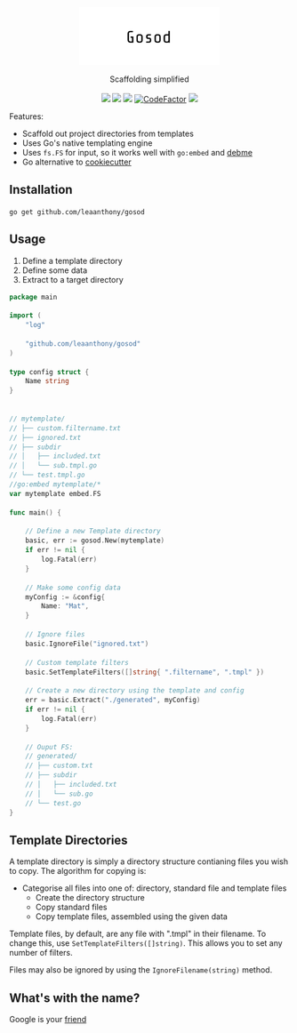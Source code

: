 <p align="center" style="text-align: center">
   <img src="logo.png" width="50%"><br/>
</p>

<p align="center">
	Scaffolding simplified<br/><br/>
   <a href="https://github.com/leaanthony/gosod/blob/master/LICENSE"><img src="https://img.shields.io/badge/License-MIT-blue.svg"></a>
   <a href="https://goreportcard.com/report/github.com/leaanthony/gosod"><img src="https://goreportcard.com/badge/github.com/leaanthony/gosod"/></a>
   <a href="https://godoc.org/github.com/leaanthony/gosod"><img src="https://img.shields.io/badge/godoc-reference-blue.svg"/></a>
   <a href="https://github.com/leaanthony/gosod/issues"><img src="https://img.shields.io/badge/contributions-welcome-brightgreen.svg?style=flat" alt="CodeFactor" /></a>
   <a href="https://app.fossa.io/projects/git%2Bgithub.com%2Fleaanthony%2Fgosod?ref=badge_shield" alt="FOSSA Status"><img src="https://app.fossa.io/api/projects/git%2Bgithub.com%2Fleaanthony%2Fgosod.svg?type=shield"/></a>
</p>


Features:
  - Scaffold out project directories from templates
  - Uses Go's native templating engine
  - Uses `fs.FS` for input, so it works well with `go:embed` and [debme](https://github.com/leaanthony/debme)
  - Go alternative to [cookiecutter](https://github.com/cookiecutter/cookiecutter)

## Installation 

`go get github.com/leaanthony/gosod`

## Usage

  1. Define a template directory
  2. Define some data
  3. Extract to a target directory

```go
package main

import (
	"log"

	"github.com/leaanthony/gosod"
)

type config struct {
	Name string
}


// mytemplate/
// ├── custom.filtername.txt
// ├── ignored.txt
// ├── subdir
// │   ├── included.txt
// │   └── sub.tmpl.go
// └── test.tmpl.go
//go:embed mytemplate/*
var mytemplate embed.FS

func main() {

	// Define a new Template directory
	basic, err := gosod.New(mytemplate)
	if err != nil {
		log.Fatal(err)
	}

	// Make some config data
	myConfig := &config{
		Name: "Mat",
	}
		
	// Ignore files
	basic.IgnoreFile("ignored.txt")
	
	// Custom template filters
	basic.SetTemplateFilters([]string{ ".filtername", ".tmpl" })

	// Create a new directory using the template and config
	err = basic.Extract("./generated", myConfig)
	if err != nil {
		log.Fatal(err)
	}
	
	// Ouput FS:
	// generated/
	// ├── custom.txt
	// ├── subdir
	// │   ├── included.txt
	// │   └── sub.go
	// └── test.go
}
```

## Template Directories

A template directory is simply a directory structure contianing files you wish to copy. The algorithm for copying is:

  * Categorise all files into one of: directory, standard file and template files
	* Create the directory structure
	* Copy standard files
	* Copy template files, assembled using the given data

Template files, by default, are any file with ".tmpl" in their filename. To change this, use `SetTemplateFilters([]string)`. This allows you to set any number of filters.

Files may also be ignored by using the `IgnoreFilename(string)` method.

## What's with the name?

Google is your [friend](https://translate.google.com/?sl=cy&tl=en&text=gosod&op=translate)
